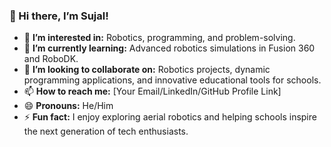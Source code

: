 ### 👋 Hi there, I’m Sujal!
- 👀 **I’m interested in:** Robotics, programming, and problem-solving.  
- 🌱 **I’m currently learning:** Advanced robotics simulations in Fusion 360 and RoboDK.  
- 💞️ **I’m looking to collaborate on:** Robotics projects, dynamic programming applications, and innovative educational tools for schools.  
- 📫 **How to reach me:** [Your Email/LinkedIn/GitHub Profile Link]  
- 😄 **Pronouns:** He/Him  
- ⚡ **Fun fact:** I enjoy exploring aerial robotics and helping schools inspire the next generation of tech enthusiasts.  

<!---
Sujal861/Sujal861 is a ✨ special ✨ repository because its `README.md` (this file) appears on your GitHub profile.
You can click the Preview link to take a look at your changes.
--->

